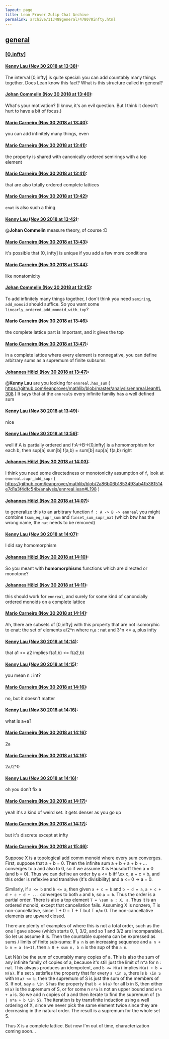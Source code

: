```yaml
---
layout: page
title: Lean Prover Zulip Chat Archive 
permalink: archive/113488general/478070infty.html
---
```


## [general](index.html)
### [[0,infty]](478070infty.html)

#### [Kenny Lau (Nov 30 2018 at 13:38)](https://leanprover.zulipchat.com/#narrow/stream/113488-general/topic/%5B0%2Cinfty%5D/near/148858594):
The interval [0,infty] is quite special: you can add countably many things together. Does Lean know this fact? What is this structure called in general?

#### [Johan Commelin (Nov 30 2018 at 13:40)](https://leanprover.zulipchat.com/#narrow/stream/113488-general/topic/%5B0%2Cinfty%5D/near/148858663):
What's your motivation? (I know, it's an evil question. But I think it doesn't hurt to have a bit of focus.)

#### [Mario Carneiro (Nov 30 2018 at 13:40)](https://leanprover.zulipchat.com/#narrow/stream/113488-general/topic/%5B0%2Cinfty%5D/near/148858669):
you can add infinitely many things, even

#### [Mario Carneiro (Nov 30 2018 at 13:41)](https://leanprover.zulipchat.com/#narrow/stream/113488-general/topic/%5B0%2Cinfty%5D/near/148858682):
the property is shared with canonically ordered semirings with a top element

#### [Mario Carneiro (Nov 30 2018 at 13:41)](https://leanprover.zulipchat.com/#narrow/stream/113488-general/topic/%5B0%2Cinfty%5D/near/148858686):
that are also totally ordered complete lattices

#### [Mario Carneiro (Nov 30 2018 at 13:42)](https://leanprover.zulipchat.com/#narrow/stream/113488-general/topic/%5B0%2Cinfty%5D/near/148858740):
`enat` is also such a thing

#### [Kenny Lau (Nov 30 2018 at 13:42)](https://leanprover.zulipchat.com/#narrow/stream/113488-general/topic/%5B0%2Cinfty%5D/near/148858753):
@**Johan Commelin** measure theory, of course :D

#### [Mario Carneiro (Nov 30 2018 at 13:43)](https://leanprover.zulipchat.com/#narrow/stream/113488-general/topic/%5B0%2Cinfty%5D/near/148858784):
it's possible that [0, infty] is unique if you add a few more conditions

#### [Mario Carneiro (Nov 30 2018 at 13:44)](https://leanprover.zulipchat.com/#narrow/stream/113488-general/topic/%5B0%2Cinfty%5D/near/148858828):
like nonatomicity

#### [Johan Commelin (Nov 30 2018 at 13:45)](https://leanprover.zulipchat.com/#narrow/stream/113488-general/topic/%5B0%2Cinfty%5D/near/148858861):
To add infinitely many things together, I don't think you need `semiring`, `add_monoid` should suffice. So you want some `linearly_ordered_add_monoid_with_top`?

#### [Mario Carneiro (Nov 30 2018 at 13:46)](https://leanprover.zulipchat.com/#narrow/stream/113488-general/topic/%5B0%2Cinfty%5D/near/148858914):
the complete lattice part is important, and it gives the top

#### [Mario Carneiro (Nov 30 2018 at 13:47)](https://leanprover.zulipchat.com/#narrow/stream/113488-general/topic/%5B0%2Cinfty%5D/near/148858930):
in a complete lattice where every element is nonnegative, you can define arbitrary sums as a supremum of finite subsums

#### [Johannes Hölzl (Nov 30 2018 at 13:47)](https://leanprover.zulipchat.com/#narrow/stream/113488-general/topic/%5B0%2Cinfty%5D/near/148858935):
@**Kenny Lau** are you looking for `ennreal.has_sum` ( https://github.com/leanprover/mathlib/blob/master/analysis/ennreal.lean#L308 ) It says that at the `ennreal`s every infinite familiy has a well defined sum

#### [Kenny Lau (Nov 30 2018 at 13:49)](https://leanprover.zulipchat.com/#narrow/stream/113488-general/topic/%5B0%2Cinfty%5D/near/148858999):
nice

#### [Kenny Lau (Nov 30 2018 at 13:59)](https://leanprover.zulipchat.com/#narrow/stream/113488-general/topic/%5B0%2Cinfty%5D/near/148859458):
well if A is partially ordered and f:A->B->[0,infty] is a homomorphism for each b, then sup[a] sum[b] f(a,b) = sum[b] sup[a] f(a,b) right

#### [Johannes Hölzl (Nov 30 2018 at 14:03)](https://leanprover.zulipchat.com/#narrow/stream/113488-general/topic/%5B0%2Cinfty%5D/near/148859649):
I think you need some directedness or monotonicity assumption of `f`, look at `ennreal.supr_add_supr` ( https://github.com/leanprover/mathlib/blob/2a86b06b1853493ab4fb381514e7d1a3f4dfc54b/analysis/ennreal.lean#L198  )

#### [Johannes Hölzl (Nov 30 2018 at 14:07)](https://leanprover.zulipchat.com/#narrow/stream/113488-general/topic/%5B0%2Cinfty%5D/near/148859855):
to generalize this to an arbitrary function `f : A -> B -> ennreal` you might combine `tsum_eq_supr_sum` and `finset_sum_supr_nat` (which btw has the wrong name, the `nat` needs to be removed)

#### [Kenny Lau (Nov 30 2018 at 14:07)](https://leanprover.zulipchat.com/#narrow/stream/113488-general/topic/%5B0%2Cinfty%5D/near/148859868):
I did say homomorphism

#### [Johannes Hölzl (Nov 30 2018 at 14:10)](https://leanprover.zulipchat.com/#narrow/stream/113488-general/topic/%5B0%2Cinfty%5D/near/148860004):
So you meant with **homomorphisms** functions which are directed or monotone?

#### [Johannes Hölzl (Nov 30 2018 at 14:11)](https://leanprover.zulipchat.com/#narrow/stream/113488-general/topic/%5B0%2Cinfty%5D/near/148860043):
this should work for `ennreal`, and surely for some kind of canoncially ordered monoids on a complete lattice

#### [Mario Carneiro (Nov 30 2018 at 14:14)](https://leanprover.zulipchat.com/#narrow/stream/113488-general/topic/%5B0%2Cinfty%5D/near/148860209):
Ah, there are subsets of [0,infty] with this property that are not isomorphic to enat: the set of elements a/2^n where n,a : nat and 3^n <= a, plus infty

#### [Kenny Lau (Nov 30 2018 at 14:14)](https://leanprover.zulipchat.com/#narrow/stream/113488-general/topic/%5B0%2Cinfty%5D/near/148860212):
that a1 <= a2 implies f(a1,b) <= f(a2,b)

#### [Kenny Lau (Nov 30 2018 at 14:15)](https://leanprover.zulipchat.com/#narrow/stream/113488-general/topic/%5B0%2Cinfty%5D/near/148860242):
you mean n : int?

#### [Mario Carneiro (Nov 30 2018 at 14:16)](https://leanprover.zulipchat.com/#narrow/stream/113488-general/topic/%5B0%2Cinfty%5D/near/148860291):
no, but it doesn't matter

#### [Kenny Lau (Nov 30 2018 at 14:16)](https://leanprover.zulipchat.com/#narrow/stream/113488-general/topic/%5B0%2Cinfty%5D/near/148860301):
what is a+a?

#### [Mario Carneiro (Nov 30 2018 at 14:16)](https://leanprover.zulipchat.com/#narrow/stream/113488-general/topic/%5B0%2Cinfty%5D/near/148860303):
2a

#### [Mario Carneiro (Nov 30 2018 at 14:16)](https://leanprover.zulipchat.com/#narrow/stream/113488-general/topic/%5B0%2Cinfty%5D/near/148860307):
2a/2^0

#### [Kenny Lau (Nov 30 2018 at 14:16)](https://leanprover.zulipchat.com/#narrow/stream/113488-general/topic/%5B0%2Cinfty%5D/near/148860309):
oh you don’t fix a

#### [Mario Carneiro (Nov 30 2018 at 14:17)](https://leanprover.zulipchat.com/#narrow/stream/113488-general/topic/%5B0%2Cinfty%5D/near/148860329):
yeah it's a kind of weird set. it gets denser as you go up

#### [Mario Carneiro (Nov 30 2018 at 14:17)](https://leanprover.zulipchat.com/#narrow/stream/113488-general/topic/%5B0%2Cinfty%5D/near/148860334):
but it's discrete except at infty

#### [Mario Carneiro (Nov 30 2018 at 15:46)](https://leanprover.zulipchat.com/#narrow/stream/113488-general/topic/%5B0%2Cinfty%5D/near/148865420):
Suppose X is a topological add comm monoid where every sum converges. First, suppose that a + b = 0. Then the infinite sum a + b + a + b + ... converges to a and also to 0, so if we assume X is Hausdorff then a = 0 (and b = 0). Thus we can define an order by a <= b iff \ex c, a + c = b, and this order is reflexive and transitive (it's divisibility) and a <= 0 -> a = 0.

Similarly, if `a <= b` and `b <= a`, then given `a + c = b` and `b + d = a`, `a + c + d + c + d + ...` converges to both `a` and `b`, so `a = b`. Thus the order is a partial order. There is also a top element `T = \sum a : X, a`. Thus it is an ordered monoid, except that cancellation fails. Assuming X is nonzero, T is non-cancellative, since T + 0 = T + T but T =/= 0. The non-cancellative elements are upward closed.

There are plenty of examples of where this is not a total order, such as the one I gave above (which starts 0, 1, 3/2, and so 1 and 3/2 are incomparable). So let us assume it is. Then the countable suprema can be expressed as sums / limits of finite sub-sums: If `a n` is an increasing sequence and `a n + b n = a (n+1)`, then `a 0 + sum n, b n` is the sup of the `a n`.

Let N(a) be the sum of countably many copies of a. This is also the sum of any infinite family of copies of a, because it's still just the limit of n*a for n : nat. This always produces an idempotent, and `b <= N(a)` implies `N(a) + b = N(a)`. If a set `S` satisfies the property that for every `a \in S`, there is `b \in S` with `N(a) <= b`, then the supremum of S is just the sum of the members of S. If not, say `a \in S` has the property that `b < N(a)` for all b in S, then either `N(a)` is the supremum of S, or for some n `n*a` is not an upper bound and `n*a + a` is. So we add n copies of a and then iterate to find the supremum of `{b | n*a + b \in S}`. The iteration is by transfinite induction using a well ordering of X, since we never pick the same element twice since they are decreasing in the natural order. The result is a supremum for the whole set S.

Thus X is a complete lattice. But now I'm out of time, characterization coming soon...

